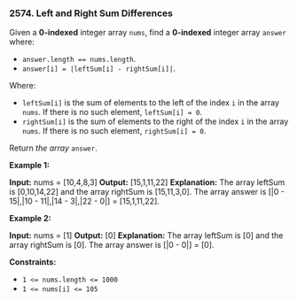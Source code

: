 ### 2574\. Left and Right Sum Differences

Given a **0-indexed** integer array `nums`, find a **0-indexed** integer array `answer` where:

*   `answer.length == nums.length`.
*   `answer[i] = |leftSum[i] - rightSum[i]|`.

Where:

*   `leftSum[i]` is the sum of elements to the left of the index `i` in the array `nums`. If there is no such element, `leftSum[i] = 0`.
*   `rightSum[i]` is the sum of elements to the right of the index `i` in the array `nums`. If there is no such element, `rightSum[i] = 0`.

Return _the array_ `answer`.

**Example 1:**

**Input:** nums = \[10,4,8,3\]
**Output:** \[15,1,11,22\]
**Explanation:** The array leftSum is \[0,10,14,22\] and the array rightSum is \[15,11,3,0\].
The array answer is \[|0 - 15|,|10 - 11|,|14 - 3|,|22 - 0|\] = \[15,1,11,22\].

**Example 2:**

**Input:** nums = \[1\]
**Output:** \[0\]
**Explanation:** The array leftSum is \[0\] and the array rightSum is \[0\].
The array answer is \[|0 - 0|\] = \[0\].

**Constraints:**

*   `1 <= nums.length <= 1000`
*   `1 <= nums[i] <= 105`
